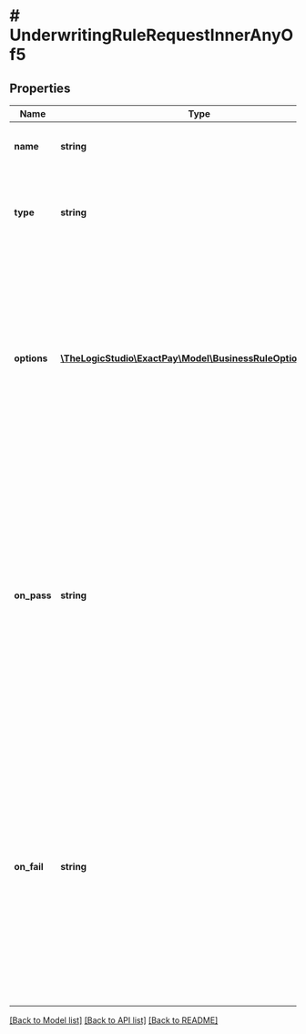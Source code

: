 # # UnderwritingRuleRequestInnerAnyOf5

## Properties

Name | Type | Description | Notes
------------ | ------------- | ------------- | -------------
**name** | **string** | The name assigned to the Rule check. |
**type** | **string** | Type of Rule that will be evaluated by the decision engine. | [default to 'Business Information']
**options** | [**\TheLogicStudio\ExactPay\Model\BusinessRuleOptionsInner[]**](BusinessRuleOptionsInner.md) | Criteria options that will be evaluated in the Rule, the evaluation of these options will be against the body of the merchant.\\ Should contain at least one of the properties. |
**on_pass** | **string** | Indicates the decision engine&#39;s action if the Rule matches its criteria.\\ The possible values are *accept*, *reject*, *review*, or the name of another Rule which should be executed for further evaluation in this ruleset. |
**on_fail** | **string** | Indicates what action the decision engine will take if the Rule does not match its criteria.\\ The possible values are *accept*, *reject*, *review*, or the name of another Rule which should be executed for further evaluation in this ruleset. |

[[Back to Model list]](../../README.md#models) [[Back to API list]](../../README.md#endpoints) [[Back to README]](../../README.md)

